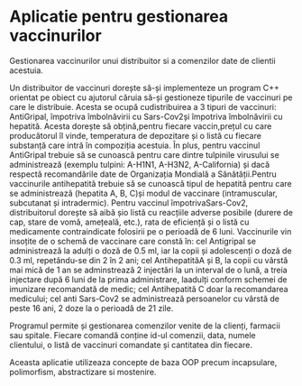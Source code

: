 # Aplicatie pentru gestionarea vaccinurilor
Gestionarea vaccinurilor unui distribuitor si a comenzilor date de clientii acestuia.


  Un distribuitor de vaccinuri dorește să-și implementeze un program C++ orientat pe obiect cu ajutorul căruia să-și gestioneze tipurile de vaccinuri pe care le distribuie. Acesta se ocupă cudistribuirea a 3 tipuri de vaccinuri:  AntiGripal, împotriva îmbolnăvirii cu Sars-Cov2și împotriva îmbolnăvirii cu hepatită. Acesta dorește să obțină,pentru fiecare vaccin,prețul cu care producătorul îl vinde, temperatura de depozitare și o listă cu fiecare substanță care intră în compoziția acestuia. În plus, pentru vaccinul AntiGripal trebuie să se cunoască pentru care dintre tulpinile virusului se administrează (exemplu tulpini: A-H1N1, A-H3N2, A-California) și dacă respectă recomandările date de Organizația Mondială a Sănătății.Pentru vaccinurile antihepatită trebuie să se cunoască tipul de hepatită pentru care se administrează (hepatita A, B, C)și modul de vaccinare (intramuscular, subcutanat și intradermic). Pentru vaccinul împotrivaSars-Cov2, distribuitorul dorește să aibă șio listă cu reacțiile adverse posibile (durere de cap, stare de vomă, amețeală, etc.), rata de eficiență și o listă cu medicamente contraindicate folosirii pe o perioadă de 6 luni. Vaccinurile vin insoțite de o schemă de vaccinare care constă în: cel Antigripal se administrează la adulți o doză de 0.5 ml, iar la copii și adolescenți o doză de 0.3 ml, repetându-se din 2 în 2 ani; cel AntihepatităA și B, la copii cu vârstă mai mică de 1 an se adminstrează 2 injectări la un interval de o lună, a treia injectare după 6 luni de la prima administrare, laadulți conform schemei de imunizare recomandată de medic; cel Antihepatită C doar la recomandarea medicului; cel anti Sars-Cov2 se administrează persoanelor cu vârstă de peste 16 ani, 2 doze la o perioadă de 21 zile. 
  
  Programul permite și gestionarea comenzilor venite de la clienți, farmacii sau spitale. Fiecare comandă conține id-ul comenzii, data, numele clientului, o listă de vaccinuri comandate și cantitatea din fiecare.
  
  Aceasta aplicatie utilizeaza concepte de baza OOP precum incapsulare, polimorfism, abstractizare si mostenire.
